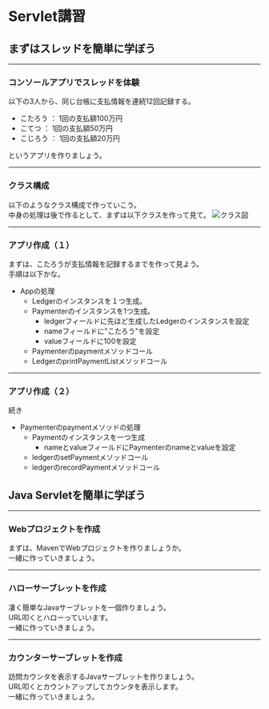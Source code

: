 # Servlet講習


>>>>
## まずはスレッドを簡単に学ぼう

----
### コンソールアプリでスレッドを体験
以下の3人から、同じ台帳に支払情報を連続12回記録する。
* こたろう  ： 1回の支払額100万円
* こてつ    ： 1回の支払額50万円
* こじろう  ： 1回の支払額20万円

というアプリを作りましょう。

----
### クラス構成
以下のようなクラス構成で作っていこう。  
中身の処理は後で作るとして、まずは以下クラスを作って見て。
![クラス図](/img/thread_class_image.png)<!-- .element height="80%" width="80%" -->

----
### アプリ作成（１）
まずは、こたろうが支払情報を記録するまでを作って見よう。  
手順は以下かな。
* Appの処理
  * Ledgerのインスタンスを１つ生成。
  * Paymenterのインスタンスを1つ生成。
    * ledgerフィールドに先ほど生成したLedgerのインスタンスを設定
    * nameフィールドに"こたろう"を設定
    * valueフィールドに100を設定
  * Paymenterのpaymentメソッドコール
  * LedgerのprintPaymentListメソッドコール

----
### アプリ作成（２）
続き
* Paymenterのpaymentメソッドの処理
  * Paymentのインスタンスを一つ生成
    * nameとvalueフィールドにPaymenterのnameとvalueを設定
  * ledgerのsetPaymentメソッドコール
  * ledgerのrecordPaymentメソッドコール

>>>>
## Java Servletを簡単に学ぼう

----
### Webプロジェクトを作成
まずは、MavenでWebプロジェクトを作りましょうか。  
一緒に作っていきましょう。

----
### ハローサーブレットを作成
凄く簡単なJavaサーブレットを一個作りましょう。  
URL叩くとハローっていいます。  
一緒に作っていきましょう。

----
### カウンターサーブレットを作成
訪問カウンタを表示するJavaサーブレットを作りましょう。  
URL叩くとカウントアップしてカウンタを表示します。  
一緒に作っていきましょう。



